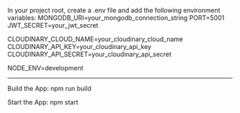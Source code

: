 In your project root, 
create a .env file and add the following environment variables:
MONGODB_URI=your_mongodb_connection_string
PORT=5001
JWT_SECRET=your_jwt_secret

CLOUDINARY_CLOUD_NAME=your_cloudinary_cloud_name
CLOUDINARY_API_KEY=your_cloudinary_api_key
CLOUDINARY_API_SECRET=your_cloudinary_api_secret

NODE_ENV=development


------------------------------------------------------------------------
 
 Build the App:
npm run build

Start the App:
npm start
